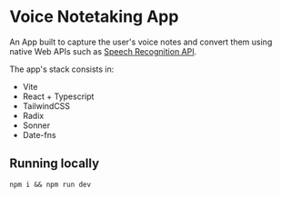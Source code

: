 # Voice Notetaking App

An App built to capture the user's voice notes and convert them using native Web APIs such as [Speech Recognition API](https://developer.mozilla.org/en-US/docs/Web/API/Web_Speech_API/Using_the_Web_Speech_API#speech_recognition).

The app's stack consists in:

- Vite
- React + Typescript
- TailwindCSS
- Radix
- Sonner
- Date-fns

## Running locally

```
npm i && npm run dev
```
